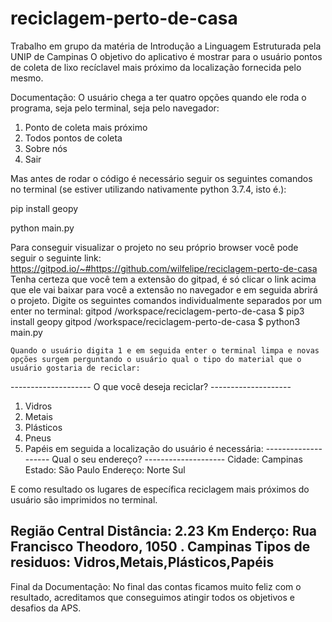 # reciclagem-perto-de-casa
Trabalho em grupo da matéria de Introdução a Linguagem Estruturada pela UNIP de Campinas
O objetivo do aplicativo é mostrar para o usuário pontos de coleta de lixo recíclavel mais próximo da localização fornecida pelo mesmo.

Documentação: O usuário chega a ter quatro opções quando ele roda o programa, seja pelo terminal, seja pelo navegador:
1. Ponto de coleta mais próximo
2. Todos pontos de coleta
3. Sobre nós
4. Sair

 Mas antes de rodar o código é necessário seguir os seguintes comandos no terminal (se estiver utilizando nativamente python 3.7.4, isto é.):

pip install geopy

python main.py

Para conseguir visualizar o projeto no seu próprio browser você pode seguir o seguinte link:
	https://gitpod.io/~#https://github.com/wilfelipe/reciclagem-perto-de-casa
Tenha certeza que você tem a extensão do gitpad, é só clicar o link acima que ele vai baixar para você a extensão no navegador e em seguida abrirá o projeto.
Digite os seguintes comandos individualmente separados por um enter no terminal:
gitpod /workspace/reciclagem-perto-de-casa $ pip3 install geopy
gitpod /workspace/reciclagem-perto-de-casa $ python3 main.py

	Quando o usuário digita 1 e em seguida enter o terminal limpa e novas opções surgem perguntando o usuário qual o tipo do material que o usuário gostaria de reciclar:
-------------------- O que você deseja reciclar? --------------------
1. Vidros
2. Metais
3. Plásticos
4. Pneus
5. Papéis 
em seguida a localização do usuário é necessária:
-------------------- Qual o seu endereço? --------------------
Cidade: Campinas
Estado: São Paulo
Endereço: Norte Sul

E como resultado os lugares de específica reciclagem mais próximos do usuário são imprimidos no terminal.

Região Central
Distância:  2.23 Km
Enderço:  Rua Francisco Theodoro, 1050 . Campinas
Tipos de residuos:  Vidros,Metais,Plásticos,Papéis
---------------------------

Final da Documentação: No final das contas ficamos muito feliz com o resultado, acreditamos que conseguimos atingir todos os objetivos e desafios da APS.

